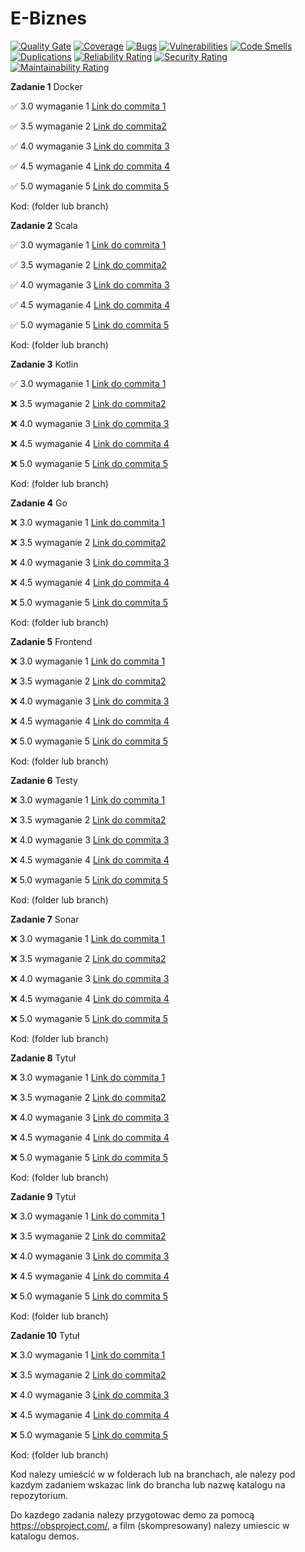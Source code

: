 # E-Biznes

[![Quality Gate](https://sonarcloud.io/api/project_badges/measure?project=Piotr-Lenarczyk_E-Biznes&metric=alert_status)](https://sonarcloud.io/dashboard?id=Piotr-Lenarczyk_E-Biznes)
[![Coverage](https://sonarcloud.io/api/project_badges/measure?project=Piotr-Lenarczyk_E-Biznes&metric=coverage)](https://sonarcloud.io/dashboard?id=Piotr-Lenarczyk_E-Biznes)
[![Bugs](https://sonarcloud.io/api/project_badges/measure?project=Piotr-Lenarczyk_E-Biznes&metric=bugs)](https://sonarcloud.io/dashboard?id=Piotr-Lenarczyk_E-Biznes)
[![Vulnerabilities](https://sonarcloud.io/api/project_badges/measure?project=Piotr-Lenarczyk_E-Biznes&metric=vulnerabilities)](https://sonarcloud.io/dashboard?id=Piotr-Lenarczyk_E-Biznes)
[![Code Smells](https://sonarcloud.io/api/project_badges/measure?project=Piotr-Lenarczyk_E-Biznes&metric=code_smells)](https://sonarcloud.io/dashboard?id=Piotr-Lenarczyk_E-Biznes)
[![Duplications](https://sonarcloud.io/api/project_badges/measure?project=Piotr-Lenarczyk_E-Biznes&metric=duplicated_lines_density)](https://sonarcloud.io/dashboard?id=Piotr-Lenarczyk_E-Biznes)
[![Reliability Rating](https://sonarcloud.io/api/project_badges/measure?project=Piotr-Lenarczyk_E-Biznes&metric=reliability_rating)](https://sonarcloud.io/dashboard?id=Piotr-Lenarczyk_E-Biznes)
[![Security Rating](https://sonarcloud.io/api/project_badges/measure?project=Piotr-Lenarczyk_E-Biznes&metric=security_rating)](https://sonarcloud.io/dashboard?id=Piotr-Lenarczyk_E-Biznes)
[![Maintainability Rating](https://sonarcloud.io/api/project_badges/measure?project=Piotr-Lenarczyk_E-Biznes&metric=sqale_rating)](https://sonarcloud.io/dashboard?id=Piotr-Lenarczyk_E-Biznes)

**Zadanie 1** Docker

:white_check_mark: 3.0 wymaganie 1 [Link do commita 1](https://github.com/kprzystalski/workshop_template/commit/hash)

:white_check_mark: 3.5 wymaganie 2 [Link do commita2 ](https://github.com/kprzystalski/workshop_template/commit/hash)

:white_check_mark: 4.0 wymaganie 3 [Link do commita 3](https://github.com/kprzystalski/workshop_template/commit/hash)

:white_check_mark: 4.5 wymaganie 4 [Link do commita 4](https://github.com/kprzystalski/workshop_template/commit/hash)

:white_check_mark: 5.0 wymaganie 5 [Link do commita 5](https://github.com/kprzystalski/workshop_template/commit/hash)


Kod: (folder lub branch)

**Zadanie 2** Scala

:white_check_mark: 3.0 wymaganie 1 [Link do commita 1](https://github.com/kprzystalski/workshop_template/commit/hash)

:white_check_mark: 3.5 wymaganie 2 [Link do commita2 ](https://github.com/kprzystalski/workshop_template/commit/hash)

:white_check_mark: 4.0 wymaganie 3 [Link do commita 3](https://github.com/kprzystalski/workshop_template/commit/hash)

:white_check_mark: 4.5 wymaganie 4 [Link do commita 4](https://github.com/kprzystalski/workshop_template/commit/hash)

:white_check_mark: 5.0 wymaganie 5 [Link do commita 5](https://github.com/kprzystalski/workshop_template/commit/hash)


Kod: (folder lub branch)

**Zadanie 3** Kotlin

:white_check_mark: 3.0 wymaganie 1 [Link do commita 1](https://github.com/kprzystalski/workshop_template/commit/hash)

:x: 3.5 wymaganie 2 [Link do commita2 ](https://github.com/kprzystalski/workshop_template/commit/hash)

:x: 4.0 wymaganie 3 [Link do commita 3](https://github.com/kprzystalski/workshop_template/commit/hash)

:x: 4.5 wymaganie 4 [Link do commita 4](https://github.com/kprzystalski/workshop_template/commit/hash)

:x: 5.0 wymaganie 5 [Link do commita 5](https://github.com/kprzystalski/workshop_template/commit/hash)


Kod: (folder lub branch)

**Zadanie 4** Go

:x: 3.0 wymaganie 1 [Link do commita 1](https://github.com/kprzystalski/workshop_template/commit/hash)

:x: 3.5 wymaganie 2 [Link do commita2 ](https://github.com/kprzystalski/workshop_template/commit/hash)

:x: 4.0 wymaganie 3 [Link do commita 3](https://github.com/kprzystalski/workshop_template/commit/hash)

:x: 4.5 wymaganie 4 [Link do commita 4](https://github.com/kprzystalski/workshop_template/commit/hash)

:x: 5.0 wymaganie 5 [Link do commita 5](https://github.com/kprzystalski/workshop_template/commit/hash)


Kod: (folder lub branch)

**Zadanie 5** Frontend

:x: 3.0 wymaganie 1 [Link do commita 1](https://github.com/kprzystalski/workshop_template/commit/hash)

:x: 3.5 wymaganie 2 [Link do commita2 ](https://github.com/kprzystalski/workshop_template/commit/hash)

:x: 4.0 wymaganie 3 [Link do commita 3](https://github.com/kprzystalski/workshop_template/commit/hash)

:x: 4.5 wymaganie 4 [Link do commita 4](https://github.com/kprzystalski/workshop_template/commit/hash)

:x: 5.0 wymaganie 5 [Link do commita 5](https://github.com/kprzystalski/workshop_template/commit/hash)


Kod: (folder lub branch)


**Zadanie 6** Testy

:x: 3.0 wymaganie 1 [Link do commita 1](https://github.com/kprzystalski/workshop_template/commit/hash)

:x: 3.5 wymaganie 2 [Link do commita2 ](https://github.com/kprzystalski/workshop_template/commit/hash)

:x: 4.0 wymaganie 3 [Link do commita 3](https://github.com/kprzystalski/workshop_template/commit/hash)

:x: 4.5 wymaganie 4 [Link do commita 4](https://github.com/kprzystalski/workshop_template/commit/hash)

:x: 5.0 wymaganie 5 [Link do commita 5](https://github.com/kprzystalski/workshop_template/commit/hash)


Kod: (folder lub branch)


**Zadanie 7** Sonar

:x: 3.0 wymaganie 1 [Link do commita 1](https://github.com/kprzystalski/workshop_template/commit/hash)

:x: 3.5 wymaganie 2 [Link do commita2 ](https://github.com/kprzystalski/workshop_template/commit/hash)

:x: 4.0 wymaganie 3 [Link do commita 3](https://github.com/kprzystalski/workshop_template/commit/hash)

:x: 4.5 wymaganie 4 [Link do commita 4](https://github.com/kprzystalski/workshop_template/commit/hash)

:x: 5.0 wymaganie 5 [Link do commita 5](https://github.com/kprzystalski/workshop_template/commit/hash)


Kod: (folder lub branch)


**Zadanie 8** Tytuł

:x: 3.0 wymaganie 1 [Link do commita 1](https://github.com/kprzystalski/workshop_template/commit/hash)

:x: 3.5 wymaganie 2 [Link do commita2 ](https://github.com/kprzystalski/workshop_template/commit/hash)

:x: 4.0 wymaganie 3 [Link do commita 3](https://github.com/kprzystalski/workshop_template/commit/hash)

:x: 4.5 wymaganie 4 [Link do commita 4](https://github.com/kprzystalski/workshop_template/commit/hash)

:x: 5.0 wymaganie 5 [Link do commita 5](https://github.com/kprzystalski/workshop_template/commit/hash)


Kod: (folder lub branch)


**Zadanie 9** Tytuł

:x: 3.0 wymaganie 1 [Link do commita 1](https://github.com/kprzystalski/workshop_template/commit/hash)

:x: 3.5 wymaganie 2 [Link do commita2 ](https://github.com/kprzystalski/workshop_template/commit/hash)

:x: 4.0 wymaganie 3 [Link do commita 3](https://github.com/kprzystalski/workshop_template/commit/hash)

:x: 4.5 wymaganie 4 [Link do commita 4](https://github.com/kprzystalski/workshop_template/commit/hash)

:x: 5.0 wymaganie 5 [Link do commita 5](https://github.com/kprzystalski/workshop_template/commit/hash)


Kod: (folder lub branch)


**Zadanie 10** Tytuł

:x: 3.0 wymaganie 1 [Link do commita 1](https://github.com/kprzystalski/workshop_template/commit/hash)

:x: 3.5 wymaganie 2 [Link do commita2 ](https://github.com/kprzystalski/workshop_template/commit/hash)

:x: 4.0 wymaganie 3 [Link do commita 3](https://github.com/kprzystalski/workshop_template/commit/hash)

:x: 4.5 wymaganie 4 [Link do commita 4](https://github.com/kprzystalski/workshop_template/commit/hash)

:x: 5.0 wymaganie 5 [Link do commita 5](https://github.com/kprzystalski/workshop_template/commit/hash)


Kod: (folder lub branch)


Kod nalezy umieścić w w folderach lub na branchach, ale nalezy pod kazdym zadaniem wskazac link do brancha lub nazwę katalogu na repozytorium. 

Do kazdego zadania nalezy przygotowac demo za pomocą https://obsproject.com/, a film (skompresowany) nalezy umiescic w katalogu demos.
